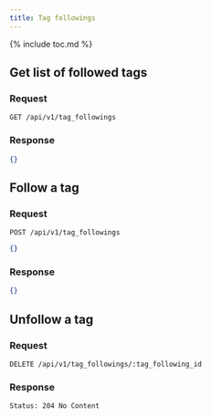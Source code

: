```yaml
---
title: Tag followings
---
```


{% include toc.md %}

## Get list of followed tags

### Request

~~~
GET /api/v1/tag_followings
~~~

### Response

~~~json
{}
~~~

## Follow a tag

### Request

~~~
POST /api/v1/tag_followings
~~~
~~~json
{}
~~~

### Response

~~~json
{}
~~~

## Unfollow a tag

### Request

~~~
DELETE /api/v1/tag_followings/:tag_following_id
~~~

### Response

~~~
Status: 204 No Content
~~~
